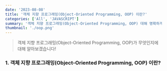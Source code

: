 ```yaml
---
date: '2023-08-08'
title: '객체 지향 프로그래밍(Object-Oriented Programming, OOP) 이란?'
categories: ['All', 'JAVASCRIPT']
summary: '객체 지향 프로그래밍(Object-Oriented Programming, OOP) 대해 명확하게 알아보겠습니다.'
thumbnail: './oop.png'
---
```


> 객체 지향 프로그래밍(Object-Oriented Programming, OOP)가 무엇인지에 대해 알아보겠습니다!

### 1. 객체 지향 프로그래밍(Object-Oriented Programming, OOP) 이란?

<!--
웹 페이지의 CSS를 JavaScript를 통해 다루기 위한 API입니다. CSSOM은 웹 페이지의 CSS를 트리 구조로 나타내는데, 이 트리 구조는 HTML DOM (Document Object Model)의 구조와 비슷합니다.<br/> DOM이 HTML 문서를 트리 구조로 나타내는 것과 비슷하게, CSSOM은 CSS 규칙을 트리 구조로 나타냅니다. 각 CSS 규칙은 트리의 노드에 해당하며, 이 노드들은 서로 연결되어 CSSOM 트리를 형성합니다.

### 2. 객체 지향 프로그래밍의 특징

#### **- 스타일 정보에 대한 JavaScript 접근**

: CSSOM은 웹 개발자가 웹 페이지의 스타일을 동적으로 변경하도록 JavaScript에서 CSS 정보에 접근하게 합니다.

<br/> <br/>

#### **- 동적 스타일 변경**

: CSSOM을 통해 웹 개발자는 JavaScript를 이용해 웹 페이지의 스타일을 동적으로 변경할 수 있습니다. 이는 사용자와의 상호작용에 따라 페이지의 스타일을 바꾸는 등의 동적인 웹 개발에 유용합니다.
<br/>
<br/>

#### **- 렌더 트리 생성에 필요**

: 웹 브라우저는 DOM과 CSSOM을 사용하여 렌더 트리를 만듭니다. 이 렌더 트리는 화면에 표시되는 노드만 포함하며, 실제로 화면에 렌더링 될 내용을 결정하는 데 사용됩니다.

### 3. 객체 지향 프로그래밍의 장단점

DOM은 HTML 문서의 구조와 내용에 관한 정보를 포함하는 반면, CSSOM은 CSS 스타일 규칙에 관한 정보를 포함합니다.<br/>
DOM이 웹 페이지의 구조적인 부분 (텍스트, 이미지, 기타 요소 등)을 조작하는데 사용되는 반면, CSSOM은 페이지의 시각적인 부분 (색상, 레이아웃, 폰트 등)을 조작하는데 사용됩니다.<br/>
따라서 CSSOM (CSS Object Model)과 DOM (Document Object Model)은 브라우저에서 사용하는 두 개의 별도의 데이터 구조라고 볼 수 있습니다.<br/>
두 개의 별도의 데이터 구조이기 때문에 가상 DOM은 일반적으로 DOM의 구조만을 표현하며 CSSOM과는 별도로 관리됩니다.<br/>
브라우저는 이 두 데이터 구조를 병합하여 **_렌더 트리_** 라는 것을 생성합니다. 렌더 트리는 DOM의 구조와 CSSOM의 스타일 정보를 결합한 것으로, 화면에 어떤 요소를 어떻게 그려야 할지 결정하는 데 사용되는 것입니다.

### 4. 렌더링 트리 형성 과정

![Alt text](rendertree.png)
<br/>

#### **1) HTML 파싱 및 DOM 트리 생성**

: HTML 문서를 읽고 그에 대응하는 DOM 트리를 생성합니다. DOM 트리는 HTML 문서의 구조를 나타냅니다.
<br/>
<br/>

#### **2) CSS 파싱 및 CSSOM 트리 생성**

: CSS 스타일 시트를 읽고 그에 대응하는 CSSOM 트리를 생성합니다. CSSOM 트리는 CSS 선택자와 스타일을 나타냅니다.
<br/>
<br/>

#### **3) DOM 트리와 CSSOM 트리 결합**

: DOM 트리와 CSSOM 트리는 결합하여 렌더 트리를 생성합니다. 렌더 트리는 웹페이지의 시각적 표현을 나타내며, 각 노드에는 위치와 크기 등의 시각적 속성이 포함되어 있습니다.
<br/>
<br/>

#### **4) 레이아웃 단계**

: 렌더 트리를 통해 각 노드의 정확한 위치와 크기를 계산합니다. 이 단계에서는 뷰포트 내의 정확한 위치와 크기를 계산합니다.
<br/>
<br/>

#### **5) 페인트 단계**

: 최종 렌더 트리와 레이아웃 정보를 기반으로 실제 픽셀을 그립니다.
<br/>
<br/>
 -->
